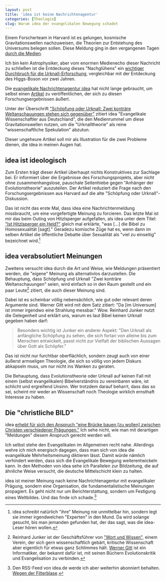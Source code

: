```yaml
---
layout: post
title: 'idea ist keine Nachrichtenagentur'
categories: [Theologie]
slug: Warum idea der evangelikalen Bewegung schadet
---
```


Einem Forscherteam in Harvard ist es gelungen, kosmische Gravitationswellen nachzuweisen, die Theorien zur Entstehung des Universums belegen sollen. Diese Meldung ging in den vergangenen Tagen [durch die Medien](http://www.faz.net/aktuell/wissen/einsteins-gravitationswellen-bestaetigen-inflationaeren-kosmos-das-beben-des-urknalls-12850948.html).

Ich bin kein Astrophysiker, aber vom enormen Medienecho dieser Nachricht zu schließen ist die Entdeckung dieses "Nachglühens" ein [wichtiger Durchbruch für die Urknall-Erforschung](http://kottke.org/14/03/suprise-science), vergleichbar mit der Entdeckung des Higgs-Boson vor zwei Jahren.

Die [evangelikale Nachrichtenagentur idea](http://www.idea.de/) hat nicht lange gebraucht, um selbst einen [Artikel](http://www.idea.de/detail/thema-des-tages/artikel/hat-sich-das-universum-blitzartig-ausgedehnt-1080.html) zu veröffentlichen, der sich zu diesen Forschungsergebnissen äußert.

Unter der Überschrift ["Schöpfung oder Urknall: Zwei konträre Weltanschauungen stehen sich gegenüber"](http://www.idea.de/detail/thema-des-tages/artikel/hat-sich-das-universum-blitzartig-ausgedehnt-1080.html) zitiert idea "Evangelikale Wissenschaftler aus Deutschland", die den Medienrummel um diese Gravitationswellen nutzen, um die "Urknalltheorie" als reine "wissenschaftliche Spekulation" abzutun.

Dieser ungeheure Artikel soll mir als Illustration für die zwei Probleme dienen, die idea in meinen Augen hat.

## idea ist ideologisch

Zum Ersten trägt dieser Artikel überhaupt nichts Konstruktives zur Sachlage bei. Er informiert über die Ergebnisse des Forschungsprojekts, aber nicht ohne zusammenhangslose, pauschale Seitenhiebe gegen "Anhänger der Evolutionstheorie" auszuteilen. Der Artikel reduziert die Frage nach den Forschungsergebnissen aus Harvard auf die alte "Schöpfung oder Urknall"-Diskussion.

Das ist nicht das erste Mal, dass idea eine Nachrichtenmeldung missbraucht, um eine vorgefertigte Meinung zu forcieren. Das letzte Mal ist mir das beim Outing von Hitzlsperger aufgefallen, als idea unter dem Titel: ["Ist Hitzlsperger ein Held?"](http://www.idea.de/detail/thema-des-tages/artikel/ist-hitzlsperger-ein-held-1010.html) gleich mal erklärte, "was […] die Bibel zu Homosexualität [sagt]." Geradezu komische Züge hat es, wenn dann im selben Artikel die öffentliche Debatte über Sexualität als "viel zu einseitig" bezeichnet wird.[^2]

[^2]: idea schreibt natürlich "ihre" Meinung nie unmittelbar hin, sondern legt sie immer irgendwelchen "Experten" in den Mund. Da wird solange gesucht, bis man jemanden gefunden hat, der das sagt, was die idea-Leser hören wollen.

## idea verabsolutiert Meinungen

Zweitens versucht idea durch die Art und Weise, wie Meldungen präsentiert werden, die "eigene" Meinung als alternativlos darzustellen. Die Behauptung, dass Schöpfung und Urknall "Zwei konträre Weltanschauungen" seien, wird einfach so in den Raum gestellt und ein paar Leute[^1] zitiert, die auch dieser Meinung sind.

Dabei ist es scheinbar völlig nebensächlich, wie gut oder relevant deren Argumente sind. Werner Gitt wird mit dem Satz zitiert: "Da [im Universum] ist immer irgendwo eine Strahlung messbar." Wow. Reinhard Junker nutzt die Gelegenheit und erklärt uns, warum es laut Bibel keinen Urknall gegeben haben darf:

> Besonders wichtig ist Junker ein anderer Aspekt: "Den Urknall als anfängliche Schöpfung zu sehen, die sich fortan von alleine bis zum Menschen entwickelt, passt nicht zur Vielfalt der biblischen Aussagen über Gott als Schöpfer."

[^1]: Reinhard Junker ist der Geschäftsführer von ["Wort und Wissen"](http://www.wort-und-wissen.de), einem Verein, der sich gern wissenschaftlich gebärt, kritische Wissenschaft aber eigentlich für etwas ganz Schlimmes hält. [Werner Gitt](http://de.wikipedia.org/wiki/Werner_Gitt) ist ein Informatiker, der bekannt dafür ist, mit seinen Büchern Evolutionskritik und Evangelisation zu verbinden.

Das ist nicht nur furchtbar oberflächlich, sondern zeugt auch von einer äußerst armseligen Theologie, die sich so völlig von jedem Diskurs abkapseln muss, um nur nicht ins Wanken zu geraten.

Die Behauptung, dass Evolutionstheorie oder Urknall auf keinen Fall mit einem (selbst evangelikalen) Bibelverständnis zu vereinbaren wäre, ist schlicht und ergreifend Unsinn. Wer trotzdem darauf beharrt, dass das so sei, scheint mir weder an Wissenschaft noch Theologie wirklich ernsthaft Interesse zu haben.

## Die "christliche BILD"

idea [erhebt für sich den Anspruch "eine Brücke bauen [zu wollen] zwischen Christen verschiedener Prägungen."](http://www.idea.de/ueber-uns.html) Ich sehe nicht, wie man mit derartigen "Meldungen" diesem Anspruch gerecht werden will.

Ich selbst stehe den Evangelikalen im Allgemeinen recht nahe. Allerdings wehre ich mich energisch dagegen, dass man sich von idea die evangelikale Mehrheitsmeinung diktieren lässt. Damit würde nämlich verhindert werden, dass sich die Evangelikale Bewegung weiterentwickeln kann. In den Methoden von idea sehe ich Parallelen zur Bildzeitung, die auf ähnliche Weise versucht, die deutsche Mittelschicht klein zu halten.

idea ist meiner Meinung nach keine Nachrichtenagentur mit evangelikaler Prägung, sondern eine Organisation, die fundamentalistische Meinungen propagiert. Es geht nicht nur um Berichterstattung, sondern um Festigung eines Weltbildes. Und das finde ich schade.[^3]

[^3]: Den RSS-Feed von idea.de werde ich aber weiterhin abonniert behalten. [Wegen der Filterblase](http://moehrenzahn.de/wo-surfst-du-so/).